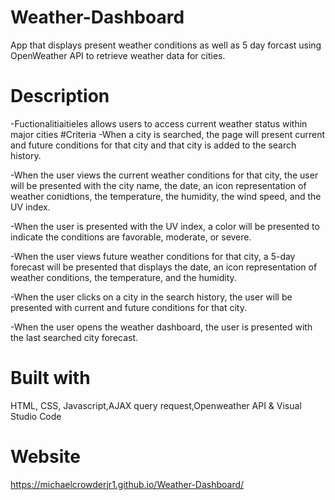# Weather-Dashboard
App that displays present weather conditions as well as 5 day forcast using OpenWeather API to retrieve weather data for cities.
# Description
-Fuctionalitiaitieles allows users to access current weather status within major cities 
#Criteria
-When a city is searched, the page will present current and future conditions for that city and that city is added to the search history.

-When the user views the current weather conditions for that city, the user will be presented with the city name, the date, an icon representation of weather conidtions, the temperature, the humidity, the wind speed, and the UV index.

-When the user is presented with the UV index, a color will be presented to indicate the conditions are favorable, moderate, or severe.

-When the user views future weather conditions for that city, a 5-day forecast will be presented that displays the date, an icon representation of weather conditions, the temperature, and the humidity.

-When the user clicks on a city in the search history, the user will be presented with current and future conditions for that city.

-When the user opens the weather dashboard, the user is presented with the last searched city forecast.
# Built with 
HTML, CSS, Javascript,AJAX query request,Openweather API & Visual Studio Code
# Website
https://michaelcrowderjr1.github.io/Weather-Dashboard/
